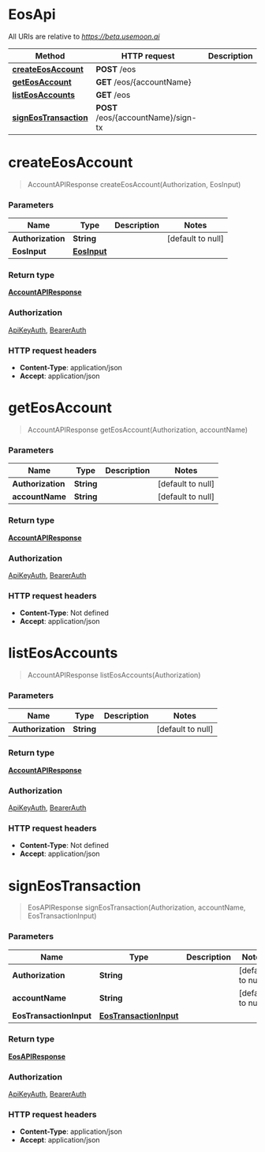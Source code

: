 # EosApi

All URIs are relative to *https://beta.usemoon.ai*

| Method | HTTP request | Description |
|------------- | ------------- | -------------|
| [**createEosAccount**](EosApi.md#createEosAccount) | **POST** /eos |  |
| [**getEosAccount**](EosApi.md#getEosAccount) | **GET** /eos/{accountName} |  |
| [**listEosAccounts**](EosApi.md#listEosAccounts) | **GET** /eos |  |
| [**signEosTransaction**](EosApi.md#signEosTransaction) | **POST** /eos/{accountName}/sign-tx |  |


<a name="createEosAccount"></a>
# **createEosAccount**
> AccountAPIResponse createEosAccount(Authorization, EosInput)



### Parameters

|Name | Type | Description  | Notes |
|------------- | ------------- | ------------- | -------------|
| **Authorization** | **String**|  | [default to null] |
| **EosInput** | [**EosInput**](../Models/EosInput.md)|  | |

### Return type

[**AccountAPIResponse**](../Models/AccountAPIResponse.md)

### Authorization

[ApiKeyAuth](../README.md#ApiKeyAuth), [BearerAuth](../README.md#BearerAuth)

### HTTP request headers

- **Content-Type**: application/json
- **Accept**: application/json

<a name="getEosAccount"></a>
# **getEosAccount**
> AccountAPIResponse getEosAccount(Authorization, accountName)



### Parameters

|Name | Type | Description  | Notes |
|------------- | ------------- | ------------- | -------------|
| **Authorization** | **String**|  | [default to null] |
| **accountName** | **String**|  | [default to null] |

### Return type

[**AccountAPIResponse**](../Models/AccountAPIResponse.md)

### Authorization

[ApiKeyAuth](../README.md#ApiKeyAuth), [BearerAuth](../README.md#BearerAuth)

### HTTP request headers

- **Content-Type**: Not defined
- **Accept**: application/json

<a name="listEosAccounts"></a>
# **listEosAccounts**
> AccountAPIResponse listEosAccounts(Authorization)



### Parameters

|Name | Type | Description  | Notes |
|------------- | ------------- | ------------- | -------------|
| **Authorization** | **String**|  | [default to null] |

### Return type

[**AccountAPIResponse**](../Models/AccountAPIResponse.md)

### Authorization

[ApiKeyAuth](../README.md#ApiKeyAuth), [BearerAuth](../README.md#BearerAuth)

### HTTP request headers

- **Content-Type**: Not defined
- **Accept**: application/json

<a name="signEosTransaction"></a>
# **signEosTransaction**
> EosAPIResponse signEosTransaction(Authorization, accountName, EosTransactionInput)



### Parameters

|Name | Type | Description  | Notes |
|------------- | ------------- | ------------- | -------------|
| **Authorization** | **String**|  | [default to null] |
| **accountName** | **String**|  | [default to null] |
| **EosTransactionInput** | [**EosTransactionInput**](../Models/EosTransactionInput.md)|  | |

### Return type

[**EosAPIResponse**](../Models/EosAPIResponse.md)

### Authorization

[ApiKeyAuth](../README.md#ApiKeyAuth), [BearerAuth](../README.md#BearerAuth)

### HTTP request headers

- **Content-Type**: application/json
- **Accept**: application/json

